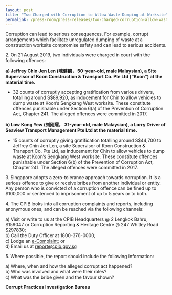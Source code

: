 ```yaml
---
layout: post
title: "Two Charged with Corruption to Allow Waste Dumping at Worksite"
permalink: /press-room/press-releases/two-charged-corruption-allow-waste-dumping-worksite/
---
```

Corruption can lead to serious consequences. For example, corrupt arrangements which facilitate unregulated dumping of waste at a construction worksite compromise safety and can lead to serious accidents. 
 
2\.      On 21 August 2019, two individuals were charged in court with the following offences:

**a) Jeffrey Chin Jen Len (陳健麟， 50-year-old, male Malaysian), a Site Supervisor of Koon Construction & Transport Co. Pte Ltd (“Koon”) at the material time.**

* 32 counts of corruptly accepting gratification from various drivers, totalling around S$89,920, as inducement for Chin to allow vehicles to dump waste at Koon’s Sengkang West worksite. These constitute offences punishable under Section 6(a) of the Prevention of Corruption Act, Chapter 241. The alleged offences were committed in 2017.

**b) Low Kong Yew (刘刚耀， 31-year-old, male Malaysian), a Lorry Driver of Seaview Transport Management Pte Ltd at the material time.**

* 15 counts of corruptly giving gratification totalling around S$44,700 to Jeffrey Chin Jen Len, a site Supervisor of Koon Construction & Transport Co. Pte Ltd, as inducement for Chin to allow vehicles to dump waste at Koon’s Sengkang West worksite. These constitute offences punishable under Section 6(b) of the Prevention of Corruption Act, Chapter 241. The alleged offences were committed in 2017.

3\.      Singapore adopts a zero-tolerance approach towards corruption. It is a serious offence to give or receive bribes from another individual or entity. Any person who is convicted of a corruption offence can be fined up to $100,000 or sentenced to imprisonment of up to 5 years or to both.
 
4\.      The CPIB looks into all corruption complaints and reports, including anonymous ones, and can be reached via the following channels:

a) Visit or write to us at the CPIB Headquarters @ 2 Lengkok Bahru, S159047 or Corruption Reporting & Heritage Centre @ 247 Whitley Road S297830;<br />
b) Call the Duty Officer at 1800-376-0000;<br />
c) Lodge an [e-Complaint](/e-services/e-complaint-for-corrupt-conduct); or<br>
d) Email us at <a class="spamspan" href="mailto:report@cpib.gov.sg">report@cpib.gov.sg</a>

5\.        Where possible, the report should include the following information:

a) Where, when and how the alleged corrupt act happened?<br />
b) Who was involved and what were their roles?<br />
c) What was the bribe given and the favour shown?

**Corrupt Practices Investigation Bureau**
